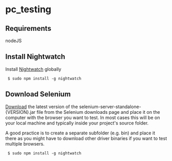 # pc_testing

## Requirements
nodeJS

## Install Nightwatch

Install [Nightwatch](http://nightwatchjs.org/) globally
```
 $ sudo npm install -g nightwatch
```

## Download Selenium

[Download](http://selenium-release.storage.googleapis.com/index.html) the latest version of the selenium-server-standalone-{VERSION}.jar file from the Selenium downloads page and place it on the computer with the browser you want to test. In most cases this will be on your local machine and typically inside your project's source folder.

A good practice is to create a separate subfolder (e.g. bin) and place it there as you might have to download other driver binaries if you want to test multiple browsers.
```
 $ sudo npm install -g nightwatch
```
